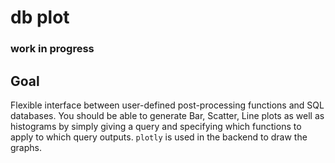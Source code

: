 # db plot
### work in progress

## Goal
Flexible interface between user-defined post-processing functions and SQL
databases. You should be able to generate Bar, Scatter, Line plots as well as
histograms by simply giving a query and specifying which functions to apply to
which query outputs. `plotly` is used in the backend to draw the graphs.
